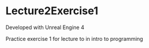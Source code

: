 # Lecture2Exercise1

Developed with Unreal Engine 4

Practice exercise 1 for lecture to in intro to programming
